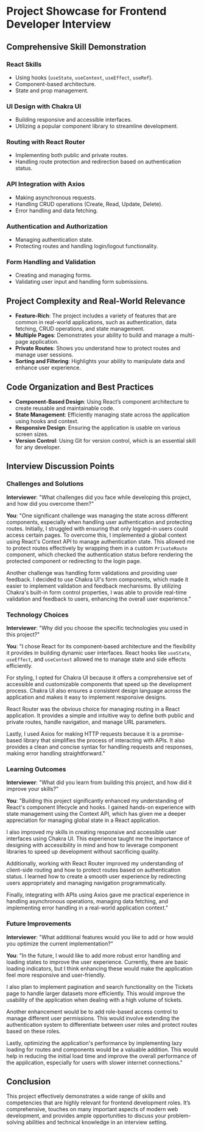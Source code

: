 # Project Showcase for Frontend Developer Interview

## Comprehensive Skill Demonstration

### React Skills
- Using hooks (`useState`, `useContext`, `useEffect`, `useRef`).
- Component-based architecture.
- State and prop management.

### UI Design with Chakra UI
- Building responsive and accessible interfaces.
- Utilizing a popular component library to streamline development.

### Routing with React Router
- Implementing both public and private routes.
- Handling route protection and redirection based on authentication status.

### API Integration with Axios
- Making asynchronous requests.
- Handling CRUD operations (Create, Read, Update, Delete).
- Error handling and data fetching.

### Authentication and Authorization
- Managing authentication state.
- Protecting routes and handling login/logout functionality.

### Form Handling and Validation
- Creating and managing forms.
- Validating user input and handling form submissions.

## Project Complexity and Real-World Relevance
- **Feature-Rich**: The project includes a variety of features that are common in real-world applications, such as authentication, data fetching, CRUD operations, and state management.
- **Multiple Pages**: Demonstrates your ability to build and manage a multi-page application.
- **Private Routes**: Shows you understand how to protect routes and manage user sessions.
- **Sorting and Filtering**: Highlights your ability to manipulate data and enhance user experience.

## Code Organization and Best Practices
- **Component-Based Design**: Using React’s component architecture to create reusable and maintainable code.
- **State Management**: Efficiently managing state across the application using hooks and context.
- **Responsive Design**: Ensuring the application is usable on various screen sizes.
- **Version Control**: Using Git for version control, which is an essential skill for any developer.

## Interview Discussion Points

### Challenges and Solutions

**Interviewer**: "What challenges did you face while developing this project, and how did you overcome them?"

**You**: 
"One significant challenge was managing the state across different components, especially when handling user authentication and protecting routes. Initially, I struggled with ensuring that only logged-in users could access certain pages. To overcome this, I implemented a global context using React's Context API to manage authentication state. This allowed me to protect routes effectively by wrapping them in a custom `PrivateRoute` component, which checked the authentication status before rendering the protected component or redirecting to the login page.

Another challenge was handling form validations and providing user feedback. I decided to use Chakra UI's form components, which made it easier to implement validation and feedback mechanisms. By utilizing Chakra's built-in form control properties, I was able to provide real-time validation and feedback to users, enhancing the overall user experience."

### Technology Choices

**Interviewer**: "Why did you choose the specific technologies you used in this project?"

**You**: 
"I chose React for its component-based architecture and the flexibility it provides in building dynamic user interfaces. React hooks like `useState`, `useEffect`, and `useContext` allowed me to manage state and side effects efficiently.

For styling, I opted for Chakra UI because it offers a comprehensive set of accessible and customizable components that speed up the development process. Chakra UI also ensures a consistent design language across the application and makes it easy to implement responsive designs.

React Router was the obvious choice for managing routing in a React application. It provides a simple and intuitive way to define both public and private routes, handle navigation, and manage URL parameters.

Lastly, I used Axios for making HTTP requests because it is a promise-based library that simplifies the process of interacting with APIs. It also provides a clean and concise syntax for handling requests and responses, making error handling straightforward."

### Learning Outcomes

**Interviewer**: "What did you learn from building this project, and how did it improve your skills?"

**You**: 
"Building this project significantly enhanced my understanding of React's component lifecycle and hooks. I gained hands-on experience with state management using the Context API, which has given me a deeper appreciation for managing global state in a React application.

I also improved my skills in creating responsive and accessible user interfaces using Chakra UI. This experience taught me the importance of designing with accessibility in mind and how to leverage component libraries to speed up development without sacrificing quality.

Additionally, working with React Router improved my understanding of client-side routing and how to protect routes based on authentication status. I learned how to create a smooth user experience by redirecting users appropriately and managing navigation programmatically.

Finally, integrating with APIs using Axios gave me practical experience in handling asynchronous operations, managing data fetching, and implementing error handling in a real-world application context."

### Future Improvements

**Interviewer**: "What additional features would you like to add or how would you optimize the current implementation?"

**You**: 
"In the future, I would like to add more robust error handling and loading states to improve the user experience. Currently, there are basic loading indicators, but I think enhancing these would make the application feel more responsive and user-friendly.

I also plan to implement pagination and search functionality on the Tickets page to handle larger datasets more efficiently. This would improve the usability of the application when dealing with a high volume of tickets.

Another enhancement would be to add role-based access control to manage different user permissions. This would involve extending the authentication system to differentiate between user roles and protect routes based on these roles.

Lastly, optimizing the application's performance by implementing lazy loading for routes and components would be a valuable addition. This would help in reducing the initial load time and improve the overall performance of the application, especially for users with slower internet connections."

## Conclusion
This project effectively demonstrates a wide range of skills and competencies that are highly relevant for frontend development roles. It’s comprehensive, touches on many important aspects of modern web development, and provides ample opportunities to discuss your problem-solving abilities and technical knowledge in an interview setting.
